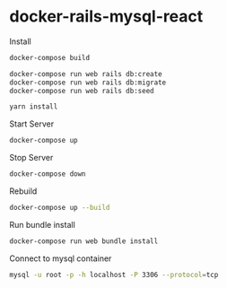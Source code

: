 # docker-rails-mysql-react

Install

```bash
docker-compose build

docker-compose run web rails db:create
docker-compose run web rails db:migrate
docker-compose run web rails db:seed

yarn install
```

Start Server

```bash
docker-compose up
```

Stop Server

```bash
docker-compose down
```

Rebuild

```bash
docker-compose up --build
```

Run bundle install

```bash
docker-compose run web bundle install
```

Connect to mysql container

```bash
mysql -u root -p -h localhost -P 3306 --protocol=tcp
```